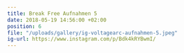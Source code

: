 ```yaml
---
title: Break Free Aufnahmen 5
date: 2018-05-19 14:56:00 +02:00
position: 6
file: "/uploads/gallery/ig-voltagearc-aufnahmen-5.jpeg"
ig-url: https://www.instagram.com/p/Bdk4kRYBwmI/
---
```


